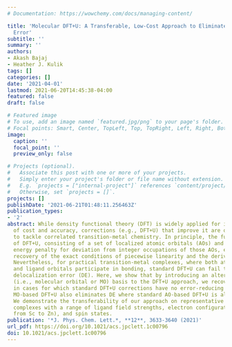 ```yaml
---
# Documentation: https://wowchemy.com/docs/managing-content/

title: 'Molecular DFT+U: A Transferable, Low-Cost Approach to Eliminate Delocalization
  Error'
subtitle: ''
summary: ''
authors:
- Akash Bajaj
- Heather J. Kulik
tags: []
categories: []
date: '2021-04-01'
lastmod: 2021-06-20T14:45:38-04:00
featured: false
draft: false

# Featured image
# To use, add an image named `featured.jpg/png` to your page's folder.
# Focal points: Smart, Center, TopLeft, Top, TopRight, Left, Right, BottomLeft, Bottom, BottomRight.
image:
  caption: ''
  focal_point: ''
  preview_only: false

# Projects (optional).
#   Associate this post with one or more of your projects.
#   Simply enter your project's folder or file name without extension.
#   E.g. `projects = ["internal-project"]` references `content/project/deep-learning/index.md`.
#   Otherwise, set `projects = []`.
projects: []
publishDate: '2021-06-21T01:48:11.256463Z'
publication_types:
- '2'
abstract: While density functional theory (DFT) is widely applied for its combination
  of cost and accuracy, corrections (e.g., DFT+U) that improve it are often needed
  to tackle correlated transition-metal chemistry. In principle, the functional form
  of DFT+U, consisting of a set of localized atomic orbitals (AOs) and a quadratic
  energy penalty for deviation from integer occupations of those AOs, enables the
  recovery of the exact conditions of piecewise linearity and the derivative discontinuity.
  Nevertheless, for practical transition-metal complexes, where both atomic states
  and ligand orbitals participate in bonding, standard DFT+U can fail to eliminate
  delocalization error (DE). Here, we show that by introducing an alternative valence-state
  (i.e., molecular orbital or MO) basis to the DFT+U approach, we recover exact conditions
  in cases for which standard DFT+U corrections have no error-reducing effect. This
  MO-based DFT+U also eliminates DE where standard AO-based DFT+U is already successful.
  We demonstrate the transferability of our approach on representative transition-metal
  complexes with a range of ligand field strengths, electron configurations (i.e.,
  from Sc to Zn), and spin states.
publication: '*J. Phys. Chem. Lett.*, **12**, 3633-3640 (2021)'
url_pdf: https://doi.org/10.1021/acs.jpclett.1c00796
doi: 10.1021/acs.jpclett.1c00796
---
```

